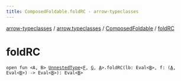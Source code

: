 ```yaml
---
title: ComposedFoldable.foldRC - arrow-typeclasses
---
```


[arrow-typeclasses](../../index.html) / [arrow.typeclasses](../index.html) / [ComposedFoldable](index.html) / [foldRC](./fold-r-c.html)

# foldRC

`open fun <A, B> `[`UnnestedType`](../-unnested-type.html)`<`[`F`](index.html#F)`, `[`G`](index.html#G)`, `[`A`](fold-r-c.html#A)`>.foldRC(lb: Eval<`[`B`](fold-r-c.html#B)`>, f: (`[`A`](fold-r-c.html#A)`, Eval<`[`B`](fold-r-c.html#B)`>) -> Eval<`[`B`](fold-r-c.html#B)`>): Eval<`[`B`](fold-r-c.html#B)`>`